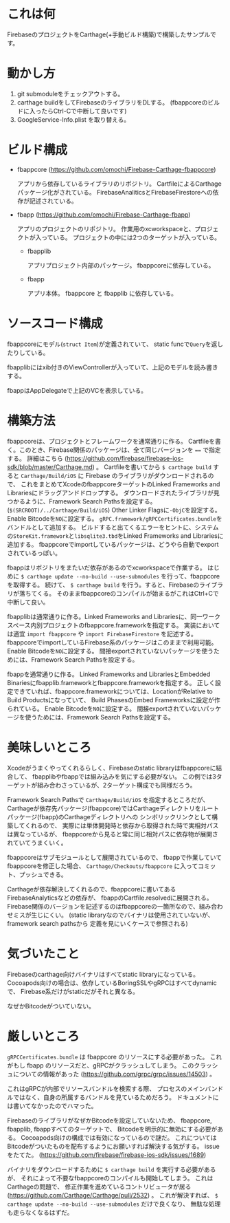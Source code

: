 # これは何

FirebaseのプロジェクトをCarthage(+手動ビルド構築)で構築したサンプルです。

# 動かし方

1. git submoduleをチェックアウトする。
2. carthage buildをしてFirebaseのライブラリをDLする。
    (fbappcoreのビルドに入ったらCtrl-Cで中断して良いです)
3. GoogleService-Info.plist を取り替える。

# ビルド構成

- fbappcore (https://github.com/omochi/Firebase-Carthage-fbappcore)
  
  アプリから依存しているライブラリのリポジトリ。
  CartfileによるCarthageパッケージ化がされている。
  FirebaseAnaliticsとFirebaseFirestoreへの依存が記述されている。
  
- fbapp (https://github.com/omochi/Firebase-Carthage-fbapp)

  アプリのプロジェクトのリポジトリ。
  作業用のxcworkspaceと、プロジェクトが入っている。
  プロジェクトの中には2つのターゲットが入っている。
  
  - fbapplib
  
    アプリプロジェクト内部のパッケージ。
    fbappcoreに依存している。
  
  - fbapp
  
    アプリ本体。
    fbappcore と fbapplib に依存している。
    
# ソースコード構成

fbappcoreにモデル(`struct Item`)が定義されていて、
static funcで`Query`を返したりしている。

fbapplibにはxib付きのViewControllerが入っていて、上記のモデルを読み書きする。

fbappはAppDelegateで上記のVCを表示している。

# 構築方法

fbappcoreは、プロジェクトとフレームワークを通常通りに作る。
Cartfileを書く。このとき、Firebase関係のパッケージは、全て同じバージョンを `==` で指定する。
詳細はこちら (https://github.com/firebase/firebase-ios-sdk/blob/master/Carthage.md) 。
Cartfileを書いてから `$ carthage build` すると `Carthage/Build/iOS` に Firebase のライブラリがダウンロードされるので、
これをまとめてXcodeのfbappcoreターゲットのLinked Frameworks and Librariesにドラッグアンドドロップする。
ダウンロードされたライブラリが見つかるように、Framework Search Pathsを設定する。(`$(SRCROOT)/../Carthage/Build/iOS`)
Other Linker Flagsに`-ObjC`を設定する。
Enable Bitcodeを`NO`に設定する。
`gRPC.framework/gRPCCertificates.bundle`をバンドルとして追加する。
ビルドすると出てくるエラーをヒントに、システムの`StoreKit.framework`と`libsqlite3.tbd`をLinked Frameworks and Librariesに追加する。
fbappcoreでimportしているパッケージは、どうやら自動でexportされているっぽい。

fbappはリポジトリをまたいだ依存があるのでxcworkspaceで作業する。
はじめに `$ carthage update --no-build --use-submodules` を行って、fbappcoreを取得する。
続けて、 `$ carthage build` を行う。すると、Firebaseのライブラリが落ちてくる。
そのままfbappcoreのコンパイルが始まるがこれはCtrl+Cで中断して良い。

fbapplibは通常通りに作る。Linked Frameworks and Librariesに、同一ワークスペース内別プロジェクトのfbappcore.frameworkを指定する。
実装においては適宜 `import fbappcore` や `import FirebaseFirestore` を記述する。
fbappcoreでimportしているFirebase系のパッケージはこのままで利用可能。
Enable Bitcodeを`NO`に設定する。
間接exportされていないパッケージを使うためには、Framework Search Pathsを設定する。

fbappを通常通りに作る。
Linked Frameworks and LibrariesとEmbedded Binariesにfbapplib.frameworkとfbappcore.frameworkを指定する。
正しく設定できていれば、fbappcore.frameworkについては、LocationがRelative to Build Productsになっていて、
Build PhasesのEmbed Frameworksに設定が作られている。
Enable Bitcodeを`NO`に設定する。
間接exportされていないパッケージを使うためには、Framework Search Pathsを設定する。

# 美味しいところ

Xcodeがうまくやってくれるらしく、Firebaseのstatic libraryはfbappcoreに結合して、
fbapplibやfbappでは組み込みを気にする必要がない。
この例では3ターゲットが組み合わさっているが、2ターゲット構成でも同様だろう。

Framework Search Pathsで `Carthage/Build/iOS` を指定するところだが、
Carthageが依存先パッケージ(fbappcore)ではCarthageディレクトリをルートパッケージ(fbapp)のCarthageディレクトリへの
シンボリックリンクとして構築してくれるので、
実際には単体開発時と依存から取得された時で実相対パスは異なっているが、
fbappcoreから見ると常に同じ相対パスに依存物が展開されていてうまくいく。

fbappcoreはサブモジュールとして展開されているので、
fbappで作業していてfbappcoreを修正した場合、
`Carthage/Checkouts/fbappcore` に入ってコミット、プッシュできる。

Carthageが依存解決してくれるので、fbappcoreに書いてあるFirebaseAnalyticsなどの依存が、
fbappのCartfile.resolvedに展開される。
Firebase関係のバージョンを記述するのはfbappcoreの一箇所なので、組み合わせミスが生じにくい。
(static libraryなのでバイナリは使用されていないが、framework search pathsから
定義を見にいくケースで参照される)

# 気づいたこと

Firebaseのcarthage向けバイナリはすべてstatic libraryになっている。
Cocoapods向けの場合は、依存しているBoringSSLやgRPCはすべてdynamicで、
Firebase系だけがstaticだがそれと異なる。

なぜかBitcodeがついていない。

# 厳しいところ

`gRPCCertificates.bundle` は fbappcore のリソースにする必要があった。
これがもし fbapp のリソースだと、gRPCがクラッシュしてしまう。
このクラッシュについての情報があった (https://github.com/grpc/grpc/issues/14503) 。

これはgRPCが内部でリソースバンドルを検索する際、
プロセスのメインバンドルではなく、自身の所属するバンドルを見ているためだろう。
ドキュメントには書いてなかったのでハマった。

FirebaseのライブラリがなぜかBitcodeを設定していないため、
fbappcore, fbapplib, fbappすべてのターゲットで、
Bitcodeを明示的に無効にする必要がある。
Cocoapods向けの構成では有効になっているので謎だ。
これについてはBitcodeがついたものを配布するようにお願いすれば解決する気がする。
issueをたてた。 (https://github.com/firebase/firebase-ios-sdk/issues/1689)

バイナリをダウンロードするために `$ carthage build` を実行する必要があるが、
それによって不要なfbappcoreのコンパイルも開始してしまう。
これはCarthageの問題で、
修正作業を進めているコントリビュータが居る (https://github.com/Carthage/Carthage/pull/2532) 。
これが解決すれば、 `$ carthage update --no-build --use-submodules` だけで良くなり、
無駄な処理も走らなくなるはずだ。
